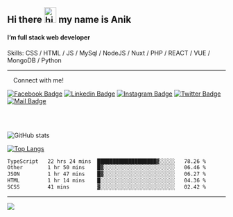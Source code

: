 ## Hi there <img src="https://user-images.githubusercontent.com/1303154/88677602-1635ba80-d120-11ea-84d8-d263ba5fc3c0.gif" width="28px" height="36" alt="hi"> my name is Anik

#### I’m full stack web developer

Skills:  CSS / HTML / JS / MySql / NodeJS / Nuxt / PHP / REACT / VUE / MongoDB / Python


---

&emsp;Connect with me!

<a href="https://www.facebook.com/anik.aritro" target="_blank">![Facebook Badge](https://img.shields.io/badge/Facebook-1877F2?style=for-the-badge&logo=facebook&logoColor=white)</a> [![Linkedin Badge](https://img.shields.io/badge/LinkedIn-0077B5?style=for-the-badge&logo=linkedin&logoColor=white)](https://www.linkedin.com/in/dev-anik) [![Instagram Badge](https://img.shields.io/badge/Instagram-E4405F?style=for-the-badge&logo=instagram&logoColor=white)](https://www.instagram.com/aritro.anik) [![Twitter Badge](https://img.shields.io/badge/Twitter-1DA1F2?style=for-the-badge&logo=twitter&logoColor=white)](https://twitter.com/AritroAnik) [![Mail Badge](https://img.shields.io/badge/Gmail-D14836?style=for-the-badge&logo=gmail&logoColor=white)](mailto:anik.wdev@gmail.com)

</br>
</br>


![GitHub stats](https://github-readme-stats.vercel.app/api?username=anikh21&show_icons=true&theme=monokai)

[![Top Langs](https://github-readme-stats.vercel.app/api/top-langs/?username=anikh21&layout=compact&theme=monokai)](https://github.com/anikh21)

<!--START_SECTION:waka-->

```txt
TypeScript   22 hrs 24 mins  ███████████████████▓░░░░░   78.26 %
Other        1 hr 50 mins    █▓░░░░░░░░░░░░░░░░░░░░░░░   06.46 %
JSON         1 hr 47 mins    █▓░░░░░░░░░░░░░░░░░░░░░░░   06.27 %
HTML         1 hr 14 mins    █░░░░░░░░░░░░░░░░░░░░░░░░   04.36 %
SCSS         41 mins         ▓░░░░░░░░░░░░░░░░░░░░░░░░   02.42 %
```

<!--END_SECTION:waka-->
---

![](https://komarev.com/ghpvc/?username=anikh21)  
